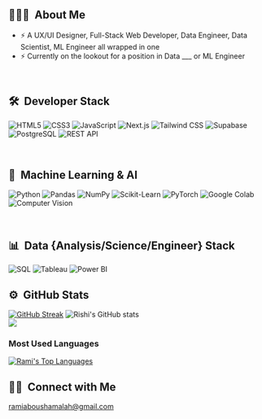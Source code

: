 ## 👨🏻‍💻 &nbsp;About Me&nbsp;
- ⚡ A UX/UI Designer, Full-Stack Web Developer, Data Engineer, Data Scientist, ML Engineer all wrapped in one
- ⚡ Currently on the lookout for a position in Data ___ or ML Engineer

<br/>

## 🛠 &nbsp;Developer Stack&nbsp;&nbsp;
![HTML5](https://img.shields.io/badge/-HTML5-333333?style=flat&logo=HTML5)
![CSS3](https://img.shields.io/badge/-CSS3-333333?style=flat&logo=CSS3&logoColor=1572B6)
![JavaScript](https://img.shields.io/badge/-JavaScript-333333?style=flat&logo=javascript)
![Next.js](https://img.shields.io/badge/-Next.js-333333?style=flat&logo=next.js)
![Tailwind CSS](https://img.shields.io/badge/-TailwindCSS-333333?style=flat&logo=tailwind-css&logoColor=06B6D4)
![Supabase](https://img.shields.io/badge/-Supabase-333333?style=flat&logo=supabase&logoColor=3ECF8E)
![PostgreSQL](https://img.shields.io/badge/-PostgreSQL-333333?style=flat&logo=postgresql&logoColor=336791)
![REST API](https://img.shields.io/badge/-REST%20API-333333?style=flat&logo=api&logoColor=FFFFFF)


<br/>

## 🤖 &nbsp;Machine Learning & AI

![Python](https://img.shields.io/badge/-Python-333333?style=flat&logo=python)
![Pandas](https://img.shields.io/badge/-Pandas-333333?style=flat&logo=pandas)
![NumPy](https://img.shields.io/badge/-NumPy-333333?style=flat&logo=numpy)
![Scikit-Learn](https://img.shields.io/badge/-Scikit--Learn-333333?style=flat&logo=scikit-learn)
![PyTorch](https://img.shields.io/badge/-PyTorch-333333?style=flat&logo=pytorch)
![Google Colab](https://img.shields.io/badge/-Google%20Colab-333333?style=flat&logo=googlecolab&logoColor=F9AB00)
![Computer Vision](https://img.shields.io/badge/-Computer%20Vision-333333?style=flat)

<br/>

## 📊 &nbsp;Data {Analysis/Science/Engineer} Stack&nbsp;&nbsp;
![SQL](https://img.shields.io/badge/-SQL-333333?style=flat&logo=sql)
![Tableau](https://img.shields.io/badge/-Tableau-333333?style=flat&logo=tableau)
![Power BI](https://img.shields.io/badge/-Power%20BI-333333?style=flat&logo=powerbi&logoColor=F2C811)





## ⚙️ &nbsp;GitHub Stats&nbsp;&nbsp;
[![GitHub Streak](https://github-readme-streak-stats.herokuapp.com/?user=RamiHaider&theme=nightowl)](https://git.io/streak-stats)
![Rishi's GitHub stats](https://github-readme-stats.vercel.app/api?username=RamiHaider&theme=nightowl&show_icons=true)
<br/>
<a href="https://github.com/Meghna-DAS/github-profile-views-counter">
  <img src="https://komarev.com/ghpvc/?username=RamiHaider">
</a>

### Most Used Languages&nbsp;&nbsp;
<a href="https://github.com/SubhamRaoniar28/github-readme-stats"><img alt="Rami's Top Languages" src="https://github-readme-stats.vercel.app/api/top-langs/?username=RamiHaider&langs_count=8&count_private=true&layout=compact&theme=react&hide_border=true&bg_color=0D1117" /></a>

## 🤝🏻 &nbsp;Connect with Me&nbsp;&nbsp;
ramiaboushamalah@gmail.com
